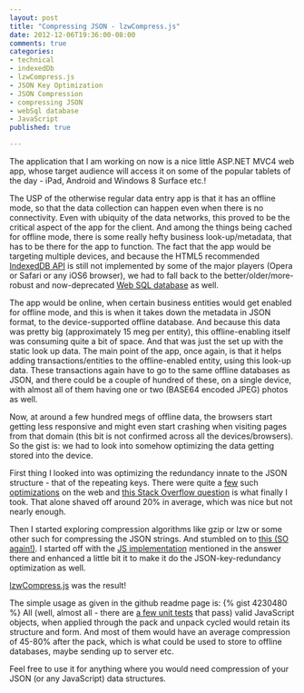 ```yaml
---
layout: post
title: "Compressing JSON - lzwCompress.js"
date: 2012-12-06T19:36:00-08:00
comments: true
categories:
- technical
- indexedDb
- lzwCompress.js
- JSON Key Optimization
- JSON Compression
- compressing JSON
- webSql database
- JavaScript
published: true

---
```


The application that I am working on now is a nice little ASP.NET MVC4 web app, whose target audience will access it on some of the popular tablets of the day - iPad, Android and Windows 8 Surface etc.!

The USP of the otherwise regular data entry app is that it has an offline mode, so that the data collection can happen even when there is no connectivity. Even with ubiquity of the data networks, this proved to be the critical aspect of the app for the client. And among the things being cached for offline mode, there is some really hefty business look-up/metadata, that has to be there for the app to function. The fact that the app would be targeting multiple devices, and because the HTML5 recommended [IndexedDB API](http://www.w3.org/TR/IndexedDB/) is still not implemented by some of the major players (Opera or Safari or any iOS6 browser), we had to fall back to the better/older/more-robust and now-deprecated [Web SQL database](http://www.w3.org/TR/webdatabase/) as well.

<!-- more -->The app would be online, when certain business entities would get enabled for offline mode, and this is when it takes down the metadata in JSON format, to the device-supported offline database. And because this data was pretty big (approximately 15 meg per entity), this offline-enabling itself was consuming quite a bit of space. And that was just the set up with the static look up data. The main point of the app, once again, is that it helps adding transactions/entities to the offline-enabled entity, using this look-up data. These transactions again have to go to the same offline databases as JSON, and there could be a couple of hundred of these, on a single device, with almost all of them having one or two (BASE64 encoded JPEG) photos as well.

Now, at around a few hundred megs of offline data, the browsers start getting less responsive and might even start crashing when visiting pages from that domain (this bit is not confirmed across all the devices/browsers). So the gist is: we had to look into somehow optimizing the data getting stored into the device.

First thing I looked into was optimizing the redundancy innate to the JSON structure - that of the repeating keys. There were quite a [few](https://github.com/WebReflection/JSONH) such [optimizations](http://www.cliws.com/e/06pogA9VwXylo_GknPEeFA/) on the web and [this Stack Overflow question](http://stackoverflow.com/questions/4433402/replace-keys-json-in-javascript) is what finally I took. That alone shaved off around 20% in average, which was nice but not nearly enough.

Then I started exploring compression algorithms like gzip or lzw or some other such for compressing the JSON strings. And stumbled on to [this (SO again!)](http://stackoverflow.com/questions/2252465/javascript-client-data-compression). I started off with the [JS implementation](http://rosettacode.org/wiki/LZW_compression#JavaScript) mentioned in the answer there and enhanced a little bit it to make it do the JSON-key-redundancy optimization as well.

[lzwCompress.js](http://floydpink.github.com/lzwCompress.js/) was the result!

The simple usage as given in the github readme page is:
{% gist 4230480 %}
All (well, almost all - there are [a few unit tests](http://htmlpreview.github.com/?https://github.com/floydpink/lzwCompress.js/blob/master/test/test.html) that pass) valid JavaScript objects, when applied through the pack and unpack cycled would retain its structure and form. And most of them would have an average compression of 45-80% after the pack, which is what could be used to store to offline databases, maybe sending up to server etc.

Feel free to use it for anything where you would need compression of your JSON (or any JavaScript) data structures.
